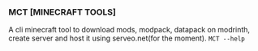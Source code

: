 ### MCT [MINECRAFT TOOLS]
A cli minecraft tool to download mods, modpack, datapack on modrinth, create server and host it using serveo.net(for the moment).
```MCT --help```
